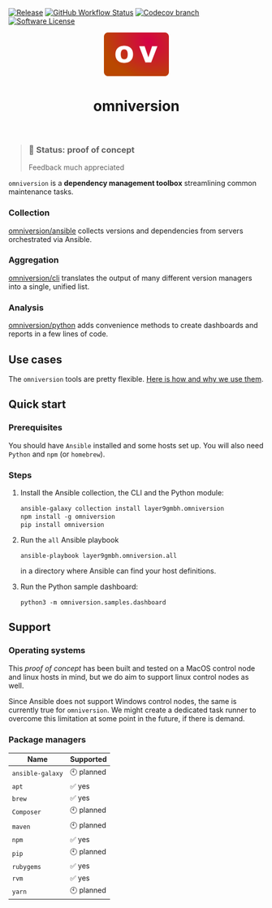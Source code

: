 [![Release](https://img.shields.io/github/v/release/omniversion/omniversion-cli.svg?style=for-the-badge)](https://github.com/omniversion/omniversion-cli/releases/latest)
[![GitHub Workflow Status](https://img.shields.io/github/workflow/status/omniversion/omniversion-cli/Upload%20code%20coverage?style=for-the-badge)](https://github.com/omniversion/omniversion-cli/actions?query=workflow%3A%22Upload%20code%20coverage%22)
[![Codecov branch](https://img.shields.io/codecov/c/github/omniversion/omniversion/main.svg?style=for-the-badge&token=X126WJ5IU4)](https://codecov.io/gh/omniversion/omniversion)
[![Software License](https://img.shields.io/badge/license-AGPL--3.0-green.svg?style=for-the-badge)](/LICENSE)


<!--suppress HtmlDeprecatedAttribute -->
<div align="center">
    <img src="docs/assets/omniversion.png" width="128" height="86" alt="omniversion logo" />
    <h1 align="center">omniversion</h1>
    <br />
</div>

> ### 🚧 **Status: proof of concept**
> Feedback much appreciated


`omniversion` is a **dependency management toolbox** streamlining common maintenance tasks.

### Collection
[omniversion/ansible](ansible) collects versions and dependencies from servers orchestrated via Ansible.

### Aggregation
[omniversion/cli](cli) translates the output of many different version managers into a single, unified list.

### Analysis
[omniversion/python](python) adds convenience methods to create dashboards and reports in a few lines of code.

## Use cases
The `omniversion` tools are pretty flexible. [Here is how and why we use them](docs/WHY.md).

## Quick start

### Prerequisites
You should have `Ansible` installed and some hosts set up. You will also need `Python` and `npm` (or `homebrew`).

### Steps

1. Install the Ansible collection, the CLI and the Python module:
    ```shell
    ansible-galaxy collection install layer9gmbh.omniversion
    npm install -g omniversion
    pip install omniversion
    ```


2. Run the `all` Ansible playbook
    ```shell
    ansible-playbook layer9gmbh.omniversion.all
    ```
    in a directory where Ansible can find your host definitions.


3. Run the Python sample dashboard:
    ```shell
    python3 -m omniversion.samples.dashboard
    ```

## Support

### Operating systems

This _proof of concept_ has been built and tested on a MacOS control node and linux hosts in mind, but we do aim to support linux control nodes as well.

Since Ansible does not support Windows control nodes, the same is currently true for `omniversion`. We might create a dedicated task runner to overcome this limitation at some point in the future, if there is demand.

### Package managers

| Name             | Supported    |
|------------------|--------------|
| `ansible-galaxy` | 🕙 planned   |
| `apt`            | ✅ yes        |
| `brew`           | ✅ yes        |
| `Composer`       | 🕙 planned   |
| `maven`          | 🕙 planned   |
| `npm`            | ✅ yes        |
| `pip`            | 🕙 planned   |
| `rubygems`       | ✅ yes        |
| `rvm`            | ✅ yes        |
| `yarn`           | 🕙 planned   |
